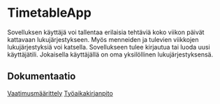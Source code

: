 # TimetableApp

Sovelluksen käyttäjä voi tallentaa erilaisia tehtäviä koko viikon päivät kattavaan lukujärjestykseen. Myös menneiden ja tulevien viikkojen lukujärjestyksiä voi katsella. Sovellukseen tulee kirjautua tai luoda uusi käyttäjätili. Jokaisella käyttäjällä on oma yksilöllinen lukujärjestyksensä.

## Dokumentaatio
[Vaatimusmäärittely](https://github.com/makitzei/ot-harjoitustyo2020/blob/master/TimetableApp/dokumentaatio/vaatimusmaarittely.md)
[Työaikakirjanpito](https://github.com/makitzei/ot-harjoitustyo2020/blob/master/TimetableApp/dokumentaatio/tuntikirjanpito.md)
